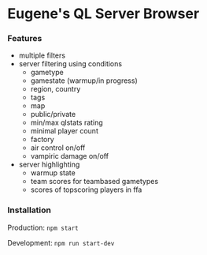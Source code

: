 # Eugene's QL Server Browser

### Features

- multiple filters
- server filtering using conditions
  - gametype
  - gamestate (warmup/in progress)
  - region, country
  - tags
  - map
  - public/private
  - min/max qlstats rating
  - minimal player count
  - factory
  - air control on/off
  - vampiric damage on/off
- server highlighting
  - warmup state
  - team scores for teambased gametypes
  - scores of topscoring players in ffa

### Installation

Production:
`npm start`

Development:
`npm run start-dev`
